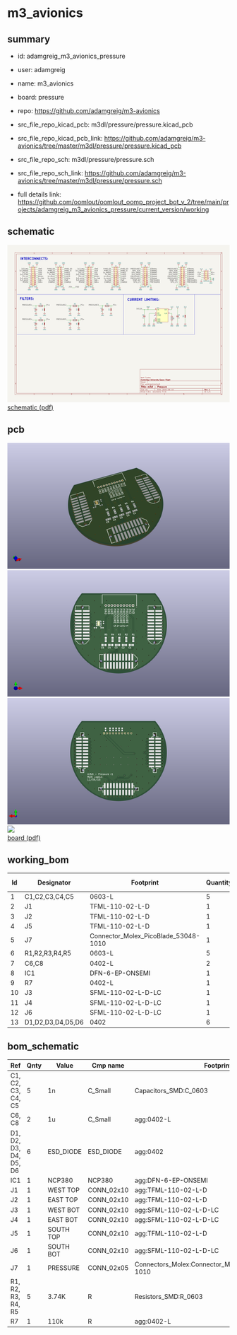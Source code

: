 # m3_avionics
 
## summary 
* id: adamgreig_m3_avionics_pressure
* user: adamgreig
* name: m3_avionics
* board: pressure
* repo: https://github.com/adamgreig/m3-avionics
* src_file_repo_kicad_pcb: m3dl/pressure/pressure.kicad_pcb
* src_file_repo_kicad_pcb_link: https://github.com/adamgreig/m3-avionics/tree/master/m3dl/pressure/pressure.kicad_pcb


* src_file_repo_sch: m3dl/pressure/pressure.sch
* src_file_repo_sch_link: https://github.com/adamgreig/m3-avionics/tree/master/m3dl/pressure/pressure.sch
* full details link: https://github.com/oomlout/oomlout_oomp_project_bot_v_2/tree/main/projects/adamgreig_m3_avionics_pressure/current_version/working  

## schematic  
![](working_schematic_600.png)  
[schematic (pdf)](working_schematic.pdf)  

## pcb  
![](working_3d_600.png) 
![](working_3d_front_600.png)  
![](working_3d_back_600.png)  
![](working_600.png)  
[board (pdf)](working.pdf)  

## working_bom
| Id | Designator | Footprint | Quantity | Designation | Supplier and ref |  | None | 
| --- | --- | --- | --- | --- | --- | --- | --- | 
| 1 | C1,C2,C3,C4,C5 | 0603-L | 5 | 1n |  |  | [''] | 
| 2 | J1 | TFML-110-02-L-D | 1 | WEST TOP |  |  | [''] | 
| 3 | J2 | TFML-110-02-L-D | 1 | EAST TOP |  |  | [''] | 
| 4 | J5 | TFML-110-02-L-D | 1 | SOUTH TOP |  |  | [''] | 
| 5 | J7 | Connector_Molex_PicoBlade_53048-1010 | 1 | PRESSURE |  |  | [''] | 
| 6 | R1,R2,R3,R4,R5 | 0603-L | 5 | 3.74K |  |  | [''] | 
| 7 | C6,C8 | 0402-L | 2 | 1u |  |  | [''] | 
| 8 | IC1 | DFN-6-EP-ONSEMI | 1 | NCP380 |  |  | [''] | 
| 9 | R7 | 0402-L | 1 | 110k |  |  | [''] | 
| 10 | J3 | SFML-110-02-L-D-LC | 1 | WEST BOT |  |  | [''] | 
| 11 | J4 | SFML-110-02-L-D-LC | 1 | EAST BOT |  |  | [''] | 
| 12 | J6 | SFML-110-02-L-D-LC | 1 | SOUTH BOT |  |  | [''] | 
| 13 | D1,D2,D3,D4,D5,D6 | 0402 | 6 | ESD_DIODE |  |  | [''] | 


## bom_schematic
| Ref | Qnty | Value | Cmp name | Footprint | Description | Vendor | DNP | 
| --- | --- | --- | --- | --- | --- | --- | --- | 
| C1, C2, C3, C4, C5 | 5 | 1n | C_Small | Capacitors_SMD:C_0603 |  |  |  | 
| C6, C8 | 2 | 1u | C_Small | agg:0402-L |  |  |  | 
| D1, D2, D3, D4, D5, D6 | 6 | ESD_DIODE | ESD_DIODE | agg:0402 |  |  |  | 
| IC1 | 1 | NCP380 | NCP380 | agg:DFN-6-EP-ONSEMI |  |  |  | 
| J1 | 1 | WEST TOP | CONN_02x10 | agg:TFML-110-02-L-D |  |  |  | 
| J2 | 1 | EAST TOP | CONN_02x10 | agg:TFML-110-02-L-D |  |  |  | 
| J3 | 1 | WEST BOT | CONN_02x10 | agg:SFML-110-02-L-D-LC |  |  |  | 
| J4 | 1 | EAST BOT | CONN_02x10 | agg:SFML-110-02-L-D-LC |  |  |  | 
| J5 | 1 | SOUTH TOP | CONN_02x10 | agg:TFML-110-02-L-D |  |  |  | 
| J6 | 1 | SOUTH BOT | CONN_02x10 | agg:SFML-110-02-L-D-LC |  |  |  | 
| J7 | 1 | PRESSURE | CONN_02x05 | Connectors_Molex:Connector_Molex_PicoBlade_53048-1010 |  |  |  | 
| R1, R2, R3, R4, R5 | 5 | 3.74K | R | Resistors_SMD:R_0603 |  |  |  | 
| R7 | 1 | 110k | R | agg:0402-L |  |  |  | 



